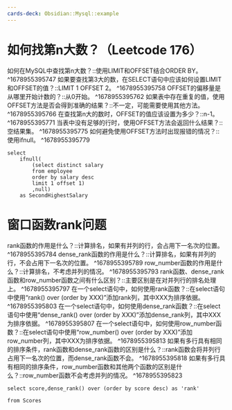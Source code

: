 ```yaml
---
cards-deck: Obsidian::Mysql::example
---
```



# 如何找第n大数？（Leetcode 176）

如何在MySQL中查找第n大数？::使用LIMIT和OFFSET结合ORDER BY。 ^1678955395747
如果要查找第3大的数，在SELECT语句中应该如何设置LIMIT和OFFSET的值？::LIMIT 1 OFFSET 2。 ^1678955395758
OFFSET的偏移量是从哪里开始计数的？::从0开始。 ^1678955395762
如果表中存在重复的值，使用OFFSET方法是否会得到准确的结果？::不一定，可能需要使用其他方法。 ^1678955395766
在查找第n大的数时，OFFSET的值应该设置为多少？::n-1。 ^1678955395771
当表中没有足够的行时，使用OFFSET方法会返回什么结果？::空结果集。 ^1678955395775
如何避免使用OFFSET方法时出现报错的情况？::使用ifnull。 ^1678955395779

```MYSQL
select 
	ifnull(
		(select distinct salary 
		from employee 
		order by salary desc 
		limit 1 offset 1)
		,null)
	as SecondHighestSalary
```


# 窗口函数rank问题
rank函数的作用是什么？::计算排名，如果有并列的行，会占用下一名次的位置。 ^1678955395784
dense_rank函数的作用是什么？::计算排名，如果有并列的行，不会占用下一名次的位置。 ^1678955395789
row_number函数的作用是什么？::计算排名，不考虑并列的情况。 ^1678955395793
rank函数、dense_rank函数和row_number函数之间有什么区别？::主要区别是在对并列行的排名处理上。 ^1678955395797
在一个select语句中，如何使用rank函数？::在select语句中使用“rank() over (order by XXX)”添加rank列，其中XXX为排序依据。 ^1678955395803
在一个select语句中，如何使用dense_rank函数？::在select语句中使用“dense_rank() over (order by XXX)”添加dense_rank列，其中XXX为排序依据。 ^1678955395807
在一个select语句中，如何使用row_number函数？::在select语句中使用“row_number() over (order by XXX)”添加row_number列，其中XXX为排序依据。 ^1678955395813
如果有多行具有相同的排序条件，rank函数和dense_rank函数的区别是什么？::rank函数会将并列行占用下一名次的位置，而dense_rank函数不会。 ^1678955395818
如果有多行具有相同的排序条件，row_number函数和其他两个函数的区别是什么？::row_number函数不会考虑并列的情况。 ^1678955395823
```mysql
select score,dense_rank() over (order by score desc) as 'rank'

from Scores
```
